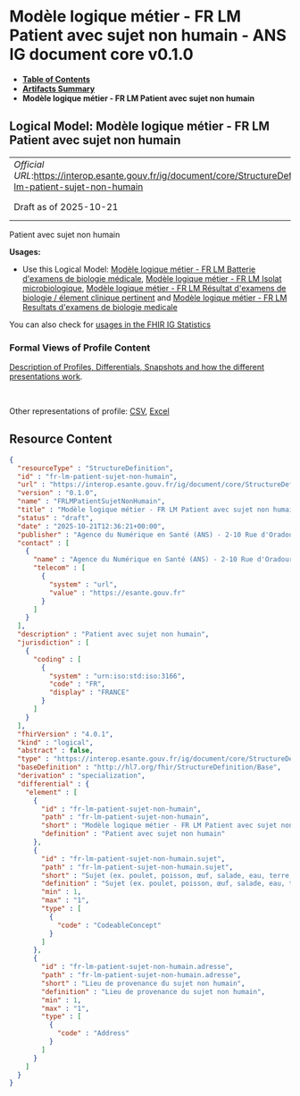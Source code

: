 # Modèle logique métier - FR LM Patient avec sujet non humain - ANS IG document core v0.1.0

* [**Table of Contents**](toc.md)
* [**Artifacts Summary**](artifacts.md)
* **Modèle logique métier - FR LM Patient avec sujet non humain**

## Logical Model: Modèle logique métier - FR LM Patient avec sujet non humain 

| | |
| :--- | :--- |
| *Official URL*:https://interop.esante.gouv.fr/ig/document/core/StructureDefinition/fr-lm-patient-sujet-non-humain | *Version*:0.1.0 |
| Draft as of 2025-10-21 | *Computable Name*:FRLMPatientSujetNonHumain |

 
Patient avec sujet non humain 

**Usages:**

* Use this Logical Model: [Modèle logique métier - FR LM Batterie d'examens de biologie médicale](StructureDefinition-fr-lm-batterie-examens-biologie-medicale.md), [Modèle logique métier - FR LM Isolat microbiologique](StructureDefinition-fr-lm-isolat-microbiologique.md), [Modèle logique métier - FR LM Résultat d'examens de biologie / élement clinique pertinent](StructureDefinition-fr-lm-resultat-examens-biologie-element-clinique-pertinent.md) and [Modèle logique métier - FR LM Resultats d'examens de biologie medicale](StructureDefinition-fr-lm-resultats-examens-biologie-medicale.md)

You can also check for [usages in the FHIR IG Statistics](https://packages2.fhir.org/xig/ans.document.fr.core|current/StructureDefinition/fr-lm-patient-sujet-non-humain)

### Formal Views of Profile Content

 [Description of Profiles, Differentials, Snapshots and how the different presentations work](http://build.fhir.org/ig/FHIR/ig-guidance/readingIgs.html#structure-definitions). 

 

Other representations of profile: [CSV](StructureDefinition-fr-lm-patient-sujet-non-humain.csv), [Excel](StructureDefinition-fr-lm-patient-sujet-non-humain.xlsx) 



## Resource Content

```json
{
  "resourceType" : "StructureDefinition",
  "id" : "fr-lm-patient-sujet-non-humain",
  "url" : "https://interop.esante.gouv.fr/ig/document/core/StructureDefinition/fr-lm-patient-sujet-non-humain",
  "version" : "0.1.0",
  "name" : "FRLMPatientSujetNonHumain",
  "title" : "Modèle logique métier - FR LM Patient avec sujet non humain",
  "status" : "draft",
  "date" : "2025-10-21T12:36:21+00:00",
  "publisher" : "Agence du Numérique en Santé (ANS) - 2-10 Rue d'Oradour-sur-Glane, 75015 Paris",
  "contact" : [
    {
      "name" : "Agence du Numérique en Santé (ANS) - 2-10 Rue d'Oradour-sur-Glane, 75015 Paris",
      "telecom" : [
        {
          "system" : "url",
          "value" : "https://esante.gouv.fr"
        }
      ]
    }
  ],
  "description" : "Patient avec sujet non humain",
  "jurisdiction" : [
    {
      "coding" : [
        {
          "system" : "urn:iso:std:iso:3166",
          "code" : "FR",
          "display" : "FRANCE"
        }
      ]
    }
  ],
  "fhirVersion" : "4.0.1",
  "kind" : "logical",
  "abstract" : false,
  "type" : "https://interop.esante.gouv.fr/ig/document/core/StructureDefinition/fr-lm-patient-sujet-non-humain",
  "baseDefinition" : "http://hl7.org/fhir/StructureDefinition/Base",
  "derivation" : "specialization",
  "differential" : {
    "element" : [
      {
        "id" : "fr-lm-patient-sujet-non-humain",
        "path" : "fr-lm-patient-sujet-non-humain",
        "short" : "Modèle logique métier - FR LM Patient avec sujet non humain",
        "definition" : "Patient avec sujet non humain"
      },
      {
        "id" : "fr-lm-patient-sujet-non-humain.sujet",
        "path" : "fr-lm-patient-sujet-non-humain.sujet",
        "short" : "Sujet (ex. poulet, poisson, œuf, salade, eau, terre, air, peinture, etc.)",
        "definition" : "Sujet (ex. poulet, poisson, œuf, salade, eau, terre, air, peinture, etc.)",
        "min" : 1,
        "max" : "1",
        "type" : [
          {
            "code" : "CodeableConcept"
          }
        ]
      },
      {
        "id" : "fr-lm-patient-sujet-non-humain.adresse",
        "path" : "fr-lm-patient-sujet-non-humain.adresse",
        "short" : "Lieu de provenance du sujet non humain",
        "definition" : "Lieu de provenance du sujet non humain",
        "min" : 1,
        "max" : "1",
        "type" : [
          {
            "code" : "Address"
          }
        ]
      }
    ]
  }
}

```
